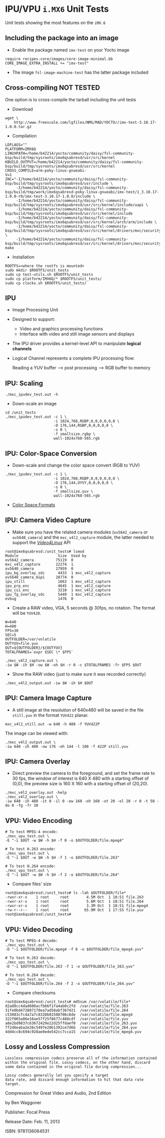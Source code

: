 # IPU/VPU `i.MX6` Unit Tests

Unit tests showing the most features on the `iMX.6`

## Including the package into an image

* Enable the package named `imx-test` on your Yocto image

~~~~{.python}
require recipes-core/images/core-image-minimal.bb
CORE_IMAGE_EXTRA_INSTALL += "imx-test"
~~~~

* The image `fsl-image-machine-test` has the latter package included

## Cross-compiling **NOT TESTED**

One option is to cross-compile the tarball including the unit tests

* Download 

~~~~{.bash}
wget \
    http://www.freescale.com/lgfiles/NMG/MAD/YOCTO//imx-test-3.10.17-1.0.0.tar.gz
~~~~

* Compilation

~~~~{.bash}
LDFLAGS=""
PLATFORM=IMX6Q
LINUXPATH=/home/b42214/yocto/community/daisy/fsl-community-bsp/build/tmp/sysroots/imx6qsabresd/usr/src/kernel
KBUILD_OUTPUT=/home/b42214/yocto/community/daisy/fsl-community-bsp/build/tmp/sysroots/imx6qsabresd/usr/src/kernel 
CROSS_COMPILE=arm-poky-linux-gnueabi-
V=1
INC="-I/home/b42214/yocto/community/daisy/fsl-community-bsp/build/tmp/sysroots/imx6qsabresd/usr/include \
     -I/home/b42214/yocto/community/daisy/fsl-community-bsp/build/tmp/work/imx6qsabresd-poky-linux-gnueabi/imx-test/1_3.10.17-1.0.0-r0/imx-test-3.10.17-1.0.0/include \
     -I/home/b42214/yocto/community/daisy/fsl-community-bsp/build/tmp/sysroots/imx6qsabresd/usr/src/kernel/include/uapi \
     -I/home/b42214/yocto/community/daisy/fsl-community-bsp/build/tmp/sysroots/imx6qsabresd/usr/src/kernel/include 
     -I/home/b42214/yocto/community/daisy/fsl-community-bsp/build/tmp/sysroots/imx6qsabresd/usr/src/kernel/arch/arm/include \
     -I/home/b42214/yocto/community/daisy/fsl-community-bsp/build/tmp/sysroots/imx6qsabresd/usr/src/kernel/drivers/mxc/security/rng/include \
     -I/home/b42214/yocto/community/daisy/fsl-community-bsp/build/tmp/sysroots/imx6qsabresd/usr/src/kernel/drivers/mxc/security/sahara2/include"
make
~~~~

* Installation

~~~~{.bash}
ROOTFS=<where the rootfs is mounted>
sudo mkdir $ROOTFS/unit_tests
sudo cp test-utils.sh $ROOTFS/unit_tests
sudo cp platform/IMX6Q/* $ROOTFS/unit_tests/
sudo cp clocks.sh $ROOTFS/unit_tests/
~~~~

## IPU

* Image Processing Unit

* Designed to support:
    * Video and graphics processing functions
    * Interface with video and still image sensors and displays

* The IPU driver provides a kernel-level API to manipulate **logical channels**

* Logical Channel represents a complete IPU processing flow:

    Reading a YUV buffer --> post processing --> RGB buffer to memory

## IPU: Scaling

~~~~{.bash}
./mxc_ipudev_test.out -h
~~~~

* Down-scale an image

~~~~{.bash}
cd /unit_tests
./mxc_ipudev_test.out -c 1 \
                      -i 1024,768,RGBP,0,0,0,0,0,0 \
                      -O 176,144,RGBP,0,0,0,0,0 \
                      -s 0 \
                      -f smallsize.rgbp \
                      wall-1024x768-565.rgb
~~~~

## IPU: Color-Space Conversion

* Down-scale and change the color space convert (RGB to YUV)

~~~~{.bash}
./mxc_ipudev_test.out -c 1 \
                      -i 1024,768,RGBP,0,0,0,0,0,0 \
                      -O 176,144,UYVY,0,0,0,0,0 \
                      -s 0 \
                      -f smallsize.yuv \
                      wall-1024x768-565.rgb
~~~~

* [Color Space Formats](http://www.fourcc.org/)

## IPU: Camera Video Capture

* Make sure you have the related camera modules (`ov5642_camera` or `ov5640_camera`) and the
  `mxc_v4l2_capture` module, the latter needed to support the [*Video4Linux*](http://en.wikipedia.org/wiki/Video4Linux) API

~~~~{.bash}
root@imx6qsabresd:/unit_tests# lsmod
Module                  Size  Used by
ov5642_camera          75119  0 
mxc_v4l2_capture       22274  1 
ov5640_camera          17959  0 
ipu_bg_overlay_sdc      4433  1 mxc_v4l2_capture
ov5640_camera_mipi     20774  0 
ipu_still               1663  1 mxc_v4l2_capture
ipu_prp_enc             4645  1 mxc_v4l2_capture
ipu_csi_enc             3210  1 mxc_v4l2_capture
ipu_fg_overlay_sdc      5449  1 mxc_v4l2_capture
evbug                   1476  0
~~~~~~

* Create a RAW video, VGA, 5 seconds @ 30fps, no rotation. The format will be `YUV420`.

~~~~{.bash}
W=640
H=480
FPS=30
SEC=5
OUTFOLDER=/var/volatile
OUTYUV=file.yuv
OUT=${OUTFOLDER}/${OUTYUV}
TOTALFRAMES=`expr $SEC \* $FPS`
~~~~~

~~~~{.bash}
./mxc_v4l2_capture.out \
-iw $W -ih $H -ow $W -oh $H -r 0 -c $TOTALFRAMES -fr $FPS $OUT
~~~~

* Show the RAW video (just to make sure it was recorded correctly)

~~~~{.bash}
./mxc_v4l2_output.out -iw $W -ih $H $OUT
~~~~

## IPU: Camera Image Capture

* A still image at the resolution of 640x480 will be saved in the file `still.yuv` 
  in the format `YUV422` planar.

~~~~{.bash}
mxc_v4l2_still.out -w 640 -h 480 -f YUV422P
~~~~

The image can be viewed with:

~~~~{.bash}
./mxc_v4l2_output.out \
-iw 640 -ih 480 -ow 176 -oh 144 -l 100 -f 422P still.yuv
~~~~


## IPU: Camera Overlay

* Direct preview the camera to the foreground, and set the frame rate to 30 fps, 
the window of interest is 640 X 480 with a starting offset of (0,0), 
the preview size is 160 X 160 with a starting offset of (20,20). 

~~~~{.bash}
./mxc_v4l2_overlay.out -help
./mxc_v4l2_overlay.out \
-iw 640 -ih 480 -it 0 -il 0 -ow 160 -oh 160 -ot 20 -ol 20 -r 0 -t 50 -do 0 -fg -fr 30
~~~~


## VPU: Video Encoding

~~~~{.bash}
# To test MPEG-4 encode:
./mxc_vpu_test.out \
-E "-i $OUT -w $W -h $H -f 0 -o $OUTFOLDER/file.mpeg4"

# To test H.263 encode:
./mxc_vpu_test.out \
-E "-i $OUT -w $W -h $H -f 1 -o $OUTFOLDER/file.263"

# To test H.264 encode:
./mxc_vpu_test.out \
-E "-i $OUT -w $W -h $H -f 2 -o $OUTFOLDER/file.264"
~~~~

* Compare files' size

~~~~{.bash}
root@imx6qsabresd:/unit_tests# ls -lah $OUTFOLDER/file*
-rwxr-xr-x    1 root     root        4.5M Oct  1 18:51 file.263
-rwxr-xr-x    1 root     root        5.6M Oct  1 18:51 file.264
-rwxr-xr-x    1 root     root        3.3M Oct  1 18:51 file.mpeg4
-rw-r--r--    1 root     root       65.9M Oct  1 17:55 file.yuv
root@imx6qsabresd:/unit_tests#
~~~~

## VPU: Video Decoding

~~~~{.bash}
# To test MPEG-4 decode:
./mxc_vpu_test.out \
-D "-i $OUTFOLDER/file.mpeg4 -f 0 -o $OUTFOLDER/file_mpeg4.yuv"

# To test H.263 decode:
./mxc_vpu_test.out \
-D "-i $OUTFOLDER/file.263 -f 1 -o $OUTFOLDER/file_263.yuv"

# To test H.264 decode:
./mxc_vpu_test.out \
-D "-i $OUTFOLDER/file.264 -f 2 -o $OUTFOLDER/file_264.yuv"
~~~~

* Compare checksums

~~~~{.bash}
root@imx6qsabresd:/unit_tests# md5sum /var/volatile/file*
d2a88cc4dad600acfb66f1fa4ab0c2fd  /var/volatile/file.263
31fe0bd472807178ea7ad58abf367421  /var/volatile/file.264
c53083cfcda7a7c8320b01508706c8de  /var/volatile/file.mpeg4
322f065a06e16ae57f25f8677c488cdf  /var/volatile/file.yuv
a8e2bd9837c63672429e22d25ffdaef0  /var/volatile/file_263.yuv
7f2d6eaba2e26c5497e20b1392ce7d6b  /var/volatile/file_264.yuv
4dd4cc8c694c928ae0ede542cc7cca15  /var/volatile/file_mpeg4.yuv
~~~~

## Lossy and Lossless Compression

    Lossless compression codecs preserve all of the information contained 
    within the original file. Lossy codecs, on the other hand, discard 
    some data contained in the original file during compression... 

    Lossy codecs generally let you specify a target 
    data rate, and discard enough information to hit that data rate target. 


Compression for Great Video and Audio, 2nd Edition

by Ben Waggoner

Publisher: Focal Press

Release Date: Feb. 11, 2013

ISBN: 9781136064531


